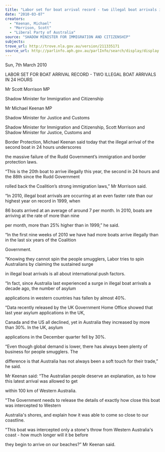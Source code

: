 ```yaml
---
title: "Labor set for boat arrival record - two illegal boat arrivals in 24 hours."
date: "2010-03-07"
creators:
  - "Keenan, Michael"
  - "Morrison, Scott"
  - "Liberal Party of Australia"
source: "SHADOW MINISTER FOR IMMIGRATION AND CITIZENSHIP"
subjects:
trove_url: http://trove.nla.gov.au/version/211335171
source_url: http://parlinfo.aph.gov.au/parlInfo/search/display/display.w3p;query=Id%3A%22media/pressrel/3X3W6%22
---
```


 Sun, 7th March 2010  

 LABOR SET FOR BOAT ARRIVAL RECORD - TWO ILLEGAL BOAT ARRIVALS  IN 24 HOURS 

 Mr Scott Morrison MP  

 Shadow Minister for Immigration and Citizenship 

 

 Mr Michael Keenan MP  

 Shadow Minister for Justice and Customs 

 Shadow Minister for Immigration and Citizenship, Scott Morrison and Shadow Minister for Justice, Customs and 

 Border Protection, Michael Keenan said today that the illegal arrival of the second boat in 24 hours underscores 

 the massive failure of the Rudd Government’s immigration and border protection laws.  

 “This is the 20th boat to arrive illegally this year, the second in 24 hours and the 88th since the Rudd Government 

 rolled back the Coalition’s strong immigration laws,” Mr Morrison said.  

 “In 2010, illegal boat arrivals are occurring at an even faster rate than our highest year on record in 1999, when 

 86 boats arrived at an average of around 7 per month. In 2010, boats are arriving at the rate of more than nine 

 per month, more than 25% higher than in 1999,” he said.  

 “In the first nine weeks of 2010 we have had more boats arrive illegally than in the last six years of the Coalition 

 Government.  

 “Knowing they cannot spin the people smugglers, Labor tries to spin Australians by claiming the sustained surge 

 in illegal boat arrivals is all about international push factors.  

 “In fact, since Australia last experienced a surge in illegal boat arrivals a decade ago, the number of asylum 

 applications in western countries has fallen by almost 40%.  

 “Data recently released by the UK Government Home Office showed that last year asylum applications in the UK, 

 Canada and the US all declined, yet in Australia they increased by more than 30%. In the UK, asylum 

 applications in the December quarter fell by 30%.  

 “Even though global demand is lower, there has always been plenty of business for people smugglers. The 

 difference is that Australia has not always been a soft touch for their trade,” he said.  

 Mr Keenan said: “The Australian people deserve an explanation, as to how this latest arrival was allowed to get 

 within 100 km of Western Australia.  

 "The Government needs to release the details of exactly how close this boat was intercepted to Western 

 Australia's shores, and explain how it was able to come so close to our coastline.  

 "This boat was intercepted only a stone's throw from Western Australia's coast - how much longer will it be before 

 they begin to arrive on our beaches?” Mr Keenan said.    

